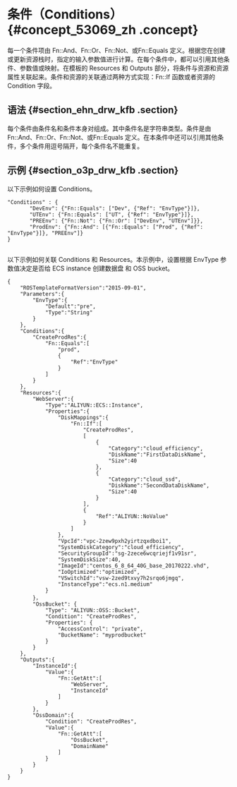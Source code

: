 # 条件（Conditions） {#concept_53069_zh .concept}

每一个条件项由 Fn::And、Fn::Or、Fn::Not、或Fn::Equals 定义。根据您在创建或更新资源栈时，指定的输入参数值进行计算。在每个条件中，都可以引用其他条件、参数值或映射。在模板的 Resources 和 Outputs 部分，将条件与资源和资源属性关联起来。条件和资源的关联通过两种方式实现：Fn::If 函数或者资源的 Condition 字段。

## 语法 {#section_ehn_drw_kfb .section}

每个条件由条件名和条件本身对组成。其中条件名是字符串类型。条件是由 Fn::And、Fn::Or、Fn::Not、或Fn::Equals 定义。在本条件中还可以引用其他条件，多个条件用逗号隔开，每个条件名不能重复。

## 示例 {#section_o3p_drw_kfb .section}

以下示例如何设置 Conditions。

``` {#codeblock_z4w_szm_k03 .language-json}
"Conditions" : {
       "DevEnv": {"Fn::Equals": ["Dev", {"Ref": "EnvType"}]},
       "UTEnv": {"Fn::Equals": ["UT", {"Ref": "EnvType"}]},
       "PREEnv": {"Fn::Not": {"Fn::Or": ["DevEnv", "UTEnv"]}},
       "ProdEnv": {"Fn::And": [{"Fn::Equals": ["Prod", {"Ref": "EnvType"}]}, "PREEnv"]}
}
			
```

以下示例如何关联 Conditions 和 Resources。本示例中，设置根据 EnvType 参数值决定是否给 ECS instance 创建数据盘 和 OSS bucket。

``` {#codeblock_a13_ah0_5w8 .language-json}
{
    "ROSTemplateFormatVersion":"2015-09-01",
    "Parameters":{
        "EnvType":{
            "Default":"pre",
            "Type":"String"
        }
    },
    "Conditions":{
        "CreateProdRes":{
            "Fn::Equals":[
                "prod",
                {
                    "Ref":"EnvType"
                }
            ]
        }
    },
    "Resources":{
        "WebServer":{
            "Type":"ALIYUN::ECS::Instance",
            "Properties":{
                "DiskMappings":{
                    "Fn::If":[
                        "CreateProdRes",
                        [
                            {
                                "Category":"cloud_efficiency",
                                "DiskName":"FirstDataDiskName",
                                "Size":40
                            },
                            {
                                "Category":"cloud_ssd",
                                "DiskName":"SecondDataDiskName",
                                "Size":40
                            }
                        ],
                        {
                            "Ref":"ALIYUN::NoValue"
                        }
                    ]
                },
                "VpcId":"vpc-2zew9pxh2yirtzqxdboi1",
                "SystemDiskCategory":"cloud_efficiency",
                "SecurityGroupId":"sg-2zece6wcqriejf1v91sr",
                "SystemDiskSize":40,
                "ImageId":"centos_6_8_64_40G_base_20170222.vhd",
                "IoOptimized":"optimized",
                "VSwitchId":"vsw-2zed9txvy7h2srqo6jmgq",
                "InstanceType":"ecs.n1.medium"
            }
        }，
        "OssBucket": {
            "Type": "ALIYUN::OSS::Bucket",
            "Condition": "CreateProdRes",
            "Properties": {
                "AccessControl": "private",
                "BucketName": "myprodbucket"
            }
        }
    },
    "Outputs":{
        "InstanceId":{
            "Value":{
                "Fn::GetAtt":[
                    "WebServer",
                    "InstanceId"
                ]
            }
        },
        "OssDomain":{
            "Condition": "CreateProdRes",
            "Value":{
                "Fn::GetAtt":[
                    "OssBucket",
                    "DomainName"
                ]
            }
        }
    }
}
			
```

